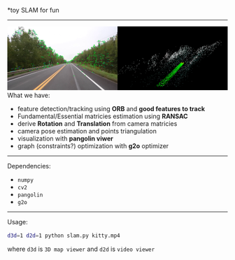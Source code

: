 *toy SLAM for fun
___
![](misc/promo.png)
What we have:
 - feature detection/tracking using **ORB** and **good features to track**
 - Fundamental/Essential matricies estimation using **RANSAC**
 - derive **Rotation** and **Translation** from camera matricies
 - camera pose estimation and points triangulation
 - visualization with **pangolin viwer**
 - graph (constraints?) optimization with **g2o** optimizer
---
Dependencies:
- `numpy`
- `cv2`
- `pangolin`
- `g2o`
---
Usage:
```bash
d3d=1 d2d=1 python slam.py kitty.mp4
```
where `d3d` is `3D map viewer` and `d2d` is `video viewer`
